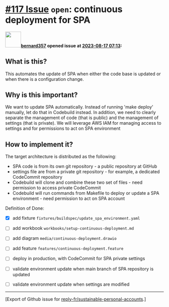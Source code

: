 # [\#117 Issue](https://github.com/reply-fr/sustainable-personal-accounts/issues/117) `open`: continuous deployment for SPA

#### <img src="https://avatars.githubusercontent.com/u/235078?v=4" width="50">[bernard357](https://github.com/bernard357) opened issue at [2023-08-17 07:13](https://github.com/reply-fr/sustainable-personal-accounts/issues/117):

## What is this?
This automates the update of SPA when either the code base is updated or when there is a configuration change.

## Why is this important?
We want to update SPA automatically. Instead of running 'make deploy' manually, let do that in Codebuild instead. In addition, we need to clearly separate the management of code (that is public) and the management of settings (that is private). We will leverage AWS IAM for managing access to settings and for permissions to act on SPA environment

## How to implement it?
The target architecture is distributed as the following:
- SPA code is from its own git repository - a public repository at GitHub
- settings file are from a private git repository - for example, a dedicated CodeCommit repository
- Codebuild will clone and combine these two set of files - need permission to access private CodeCommit
- Codebuild will run commands from Makefile to deploy or update a SPA environment - need permission to act on SPA account

Definition of Done:
- [x] add fixture `fixtures/buildspec/update_spa_environment.yaml`
- [ ] add workbook `workbooks/setup-continuous-deployment.md`
- [ ] add diagram `media/continuous-deployment.drawio`
- [ ] add feature `features/continuous-deployment.feature`
- [ ] deploy in production, with CodeCommit for SPA private settings
- [ ] validate environment update when main branch of SPA repository is updated
- [ ] validate environment update when settings are modified





-------------------------------------------------------------------------------



[Export of Github issue for [reply-fr/sustainable-personal-accounts](https://github.com/reply-fr/sustainable-personal-accounts).]
